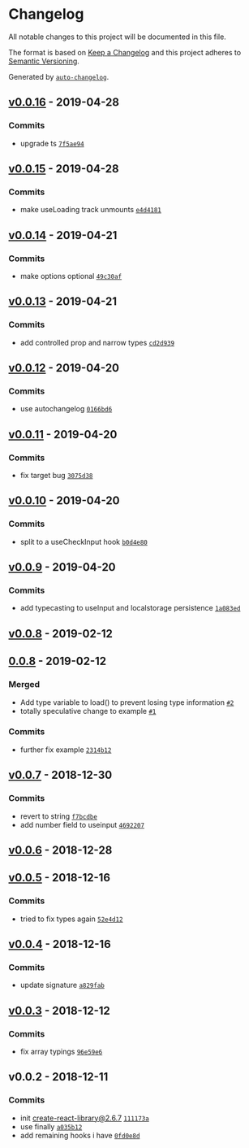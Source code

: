 # Changelog

All notable changes to this project will be documented in this file.

The format is based on [Keep a Changelog](http://keepachangelog.com/en/1.0.0/)
and this project adheres to [Semantic Versioning](http://semver.org/spec/v2.0.0.html).

Generated by [`auto-changelog`](https://github.com/CookPete/auto-changelog).

## [v0.0.16](https://github.com/sw-yx/hooks/compare/v0.0.15...v0.0.16) - 2019-04-28

### Commits

- upgrade ts [`7f5ae94`](https://github.com/sw-yx/hooks/commit/7f5ae94ceb87825325ab089094a7623648f74c51)

## [v0.0.15](https://github.com/sw-yx/hooks/compare/v0.0.14...v0.0.15) - 2019-04-28

### Commits

- make useLoading track unmounts [`e4d4181`](https://github.com/sw-yx/hooks/commit/e4d4181c6030bea725abebad2f7e4cdcdd966dbc)

## [v0.0.14](https://github.com/sw-yx/hooks/compare/v0.0.13...v0.0.14) - 2019-04-21

### Commits

- make options optional [`49c30af`](https://github.com/sw-yx/hooks/commit/49c30af9a71dac35139110c5d79ac3c2dad2e4c7)

## [v0.0.13](https://github.com/sw-yx/hooks/compare/v0.0.12...v0.0.13) - 2019-04-21

### Commits

- add controlled prop and narrow types [`cd2d939`](https://github.com/sw-yx/hooks/commit/cd2d939ac36a725d2845ff00b036e5e7d3975685)

## [v0.0.12](https://github.com/sw-yx/hooks/compare/v0.0.11...v0.0.12) - 2019-04-20

### Commits

- use autochangelog [`0166bd6`](https://github.com/sw-yx/hooks/commit/0166bd60157af94d18431e753ca68e2160426ef3)

## [v0.0.11](https://github.com/sw-yx/hooks/compare/v0.0.10...v0.0.11) - 2019-04-20

### Commits

- fix target bug [`3075d38`](https://github.com/sw-yx/hooks/commit/3075d384fcaf54f5cf03a4f600ef089a1cac7f7f)

## [v0.0.10](https://github.com/sw-yx/hooks/compare/v0.0.9...v0.0.10) - 2019-04-20

### Commits

- split to a useCheckInput hook [`b0d4e80`](https://github.com/sw-yx/hooks/commit/b0d4e80d85a26f40657e04c95438a213e982c5c4)

## [v0.0.9](https://github.com/sw-yx/hooks/compare/v0.0.8...v0.0.9) - 2019-04-20

### Commits

- add typecasting to useInput and localstorage persistence [`1a083ed`](https://github.com/sw-yx/hooks/commit/1a083ed79db0ebf5c85ee74711921b50bbc39c1d)

## [v0.0.8](https://github.com/sw-yx/hooks/compare/0.0.8...v0.0.8) - 2019-02-12

## [0.0.8](https://github.com/sw-yx/hooks/compare/v0.0.7...0.0.8) - 2019-02-12

### Merged

- Add type variable to load() to prevent losing type information [`#2`](https://github.com/sw-yx/hooks/pull/2)
- totally speculative change to example [`#1`](https://github.com/sw-yx/hooks/pull/1)

### Commits

- further fix example [`2314b12`](https://github.com/sw-yx/hooks/commit/2314b12ae01fbd0829460e10dd026333dbcd1f3e)

## [v0.0.7](https://github.com/sw-yx/hooks/compare/v0.0.6...v0.0.7) - 2018-12-30

### Commits

- revert to string [`f7bcdbe`](https://github.com/sw-yx/hooks/commit/f7bcdbed761d747b1883c404fd87249cc223607f)
- add number field to useinput [`4692207`](https://github.com/sw-yx/hooks/commit/46922075a76c365f084f5def6c413fce742d82b9)

## [v0.0.6](https://github.com/sw-yx/hooks/compare/v0.0.5...v0.0.6) - 2018-12-28

## [v0.0.5](https://github.com/sw-yx/hooks/compare/v0.0.4...v0.0.5) - 2018-12-16

### Commits

- tried to fix types again [`52e4d12`](https://github.com/sw-yx/hooks/commit/52e4d12e992473c3c102353e41c5230879891179)

## [v0.0.4](https://github.com/sw-yx/hooks/compare/v0.0.3...v0.0.4) - 2018-12-16

### Commits

- update signature [`a829fab`](https://github.com/sw-yx/hooks/commit/a829fab35eb23fc07eb000ad27bf2a1bb50fa5ed)

## [v0.0.3](https://github.com/sw-yx/hooks/compare/v0.0.2...v0.0.3) - 2018-12-12

### Commits

- fix array typings [`96e59e6`](https://github.com/sw-yx/hooks/commit/96e59e67ea7345e0a6e1b86ff2a89e4719bd00bf)

## v0.0.2 - 2018-12-11

### Commits

- init create-react-library@2.6.7 [`111173a`](https://github.com/sw-yx/hooks/commit/111173abc51acdecaafcca56e0e88f1e4e109aad)
- use finally [`a035b12`](https://github.com/sw-yx/hooks/commit/a035b126e6a2d2329986454eeddda2c0fb892635)
- add remaining hooks i have [`0fd0e8d`](https://github.com/sw-yx/hooks/commit/0fd0e8da45113b423374a9b7813072a91d3fa1a9)
